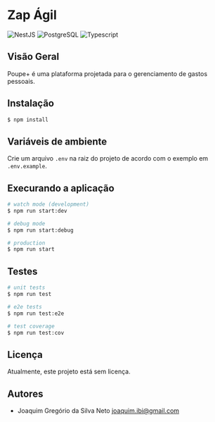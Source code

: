 # Zap Ágil

![NestJS](https://img.shields.io/badge/NestJs-%23E0234E.svg?style=flat&logo=nestjs&logoColor=white)
![PostgreSQL](https://img.shields.io/badge/PostgreSQL-%233A618B.svg?style=flat&logo=postgresql&logoColor=white)
![Typescript](https://img.shields.io/badge/Typescript-%234166CA.svg?style=flat&logo=mongodb&logoColor=white)

## Visão Geral

Poupe+ é uma plataforma projetada para o gerenciamento de gastos pessoais.

## Instalação

```bash
$ npm install
```

## Variáveis de ambiente

Crie um arquivo `.env` na raiz do projeto de acordo com o exemplo em `.env.example`.

## Execurando a aplicação

```bash
# watch mode (development)
$ npm run start:dev

# debug mode
$ npm run start:debug

# production
$ npm run start
```

## Testes

```bash
# unit tests
$ npm run test

# e2e tests
$ npm run test:e2e

# test coverage
$ npm run test:cov
```

## Licença

Atualmente, este projeto está sem licença.

## Autores

- Joaquim Gregório da Silva Neto <joaquim.ibi@gmail.com>
